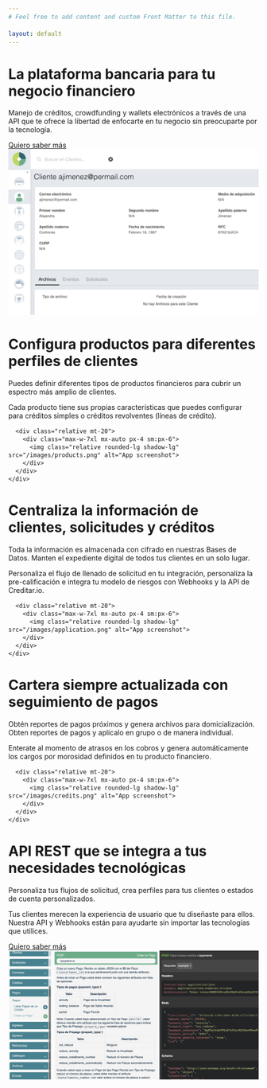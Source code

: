 ```yaml
---
# Feel free to add content and custom Front Matter to this file.

layout: default
---
```


<main>
  <div class="hero-main text-skin-inverted">
    <div class="py-16 mx-auto max-w-7xl px-4 sm:py-24 sm:px-6 lg:py-32">
      <div class="lg:grid lg:grid-cols-12 lg:gap-8">
        <div class="sm:text-center md:max-w-2xl md:mx-auto lg:col-span-6 lg:text-left">
          <h1>
            <span class="mt-1 block text-4xl tracking-tight font-extrabold sm:text-5xl xl:text-6xl">
              <span class="block">La plataforma bancaria para tu</span>
              <span class="block text-skin-alternate mt-3">negocio financiero</span>
            </span>
          </h1>
          <p class="mt-3 text-base sm:mt-5 sm:text-xl lg:text-lg xl:text-xl">Manejo de créditos, crowdfunding y wallets electrónicos a través de una API que te ofrece la libertad de enfocarte en tu negocio sin preocuparte por la tecnología.</p>
          <div class="mt-8 sm:max-w-lg sm:mx-auto sm:text-center lg:text-left lg:mx-0">
            <a href="#" class="button button-alternate text-skin-accented font-bold text-lg px-12 py-3 pt-4 uppercase hover:text-skin-alternate-1">Quiero saber más</a>
          </div>
        </div>
        <div class="mt-12 relative sm:max-w-lg sm:mx-auto lg:mt-0 lg:max-w-none lg:mx-0 lg:col-span-6 lg:flex lg:items-center">
          <div class="relative mx-auto w-full rounded-lg shadow-lg">
            <div class="relative block w-full bg-white rounded-lg overflow-hidden">
              <img class="w-full" src="images/customers.png" alt="Clientes Aoorora">
            </div>
          </div>
        </div>
      </div>
    </div>
  </div>

  <div class="bg-skin-alternate-1">
    <div class="py-16 mx-auto max-w-7xl px-4 sm:py-24 sm:px-6 lg:py-32">
      <div class="text-center">
        <h1 class="text-4xl tracking-tight font-extrabold text-skin-alternate-2 sm:text-5xl md:text-6xl">
          <span class="block">Configura productos para</span>
          <span class="block text-skin-inverted mt-3">diferentes perfiles de clientes</span>
        </h1>
        <p class="mt-3 max-w-md mx-auto text-base text-skin-inverted sm:text-lg md:mt-5 md:text-xl md:max-w-3xl">Puedes definir diferentes tipos de productos financieros para cubrir un espectro más amplio de clientes.</p>
        <p class="mt-3 max-w-md mx-auto text-base text-skin-inverted sm:text-lg md:mt-5 md:text-xl md:max-w-3xl">Cada producto tiene sus propias características que puedes configurar para créditos simples o créditos revolventes (líneas de crédito).</p>
      </div>

      <div class="relative mt-20">
        <div class="max-w-7xl mx-auto px-4 sm:px-6">
          <img class="relative rounded-lg shadow-lg" src="/images/products.png" alt="App screenshot">
        </div>
      </div>
    </div>
  </div>

  <div class="bg-skin-inverted">
    <div class="py-16 mx-auto max-w-7xl px-4 sm:py-24 sm:px-6 lg:py-32">
      <div class="text-center">
        <h1 class="text-4xl tracking-tight font-extrabold text-skin-alternate-2 sm:text-5xl md:text-6xl">
          <span class="block">Centraliza la información de</span>
          <span class="block text-skin-accented mt-3">clientes, solicitudes y créditos</span>
        </h1>
        <p class="mt-3 max-w-md mx-auto text-base text-skin-muted sm:text-lg md:mt-5 md:text-xl md:max-w-3xl">Toda la información es almacenada con cifrado en nuestras Bases de Datos. Manten el expediente digital de todos tus clientes en un solo lugar.</p>
        <p class="mt-3 max-w-md mx-auto text-base text-skin-muted sm:text-lg md:mt-5 md:text-xl md:max-w-3xl">Personaliza el flujo de llenado de solicitud en tu integración, personaliza la pre-calificación e integra tu modelo de riesgos con Webhooks y la API de Creditar.io.</p>
      </div>

      <div class="relative mt-20">
        <div class="max-w-7xl mx-auto px-4 sm:px-6">
          <img class="relative rounded-lg shadow-lg" src="/images/application.png" alt="App screenshot">
        </div>
      </div>
    </div>
  </div>

  <div class="bg-skin-alternate">
    <div class="py-16 mx-auto max-w-7xl px-4 sm:py-24 sm:px-6 lg:py-32">
      <div class="text-center">
        <h1 class="text-4xl tracking-tight font-extrabold text-skin-alternate-2 sm:text-5xl md:text-6xl">
          <span class="block">Cartera siempre actualizada</span>
          <span class="block text-skin-accented mt-3">con seguimiento de pagos</span>
        </h1>
        <p class="mt-3 max-w-md mx-auto text-base text-skin-muted sm:text-lg md:mt-5 md:text-xl md:max-w-3xl">Obtén reportes de pagos próximos y genera archivos para domicialización. Obten reportes de pagos y aplícalo en grupo o de manera individual.</p>
        <p class="mt-3 max-w-md mx-auto text-base text-skin-muted sm:text-lg md:mt-5 md:text-xl md:max-w-3xl">Enterate al momento de atrasos en los cobros y genera automáticamente los cargos por morosidad definidos en tu producto financiero.</p>
      </div>

      <div class="relative mt-20">
        <div class="max-w-7xl mx-auto px-4 sm:px-6">
          <img class="relative rounded-lg shadow-lg" src="/images/credits.png" alt="App screenshot">
        </div>
      </div>
    </div>
  </div>

  <div class="text-skin-inverted bg-skin-accented">
    <div class="py-16 mx-auto max-w-7xl px-4 sm:py-24 sm:px-6 lg:py-32">
      <div class="lg:grid lg:grid-cols-12 lg:gap-8">
        <div class="sm:text-center md:max-w-2xl md:mx-auto lg:col-span-6 lg:text-left">
          <h1>
            <span class="mt-1 block text-4xl tracking-tight font-extrabold sm:text-5xl xl:text-6xl">
              <span class="block">API REST que se integra a tus</span>
              <span class="block text-skin-alternate mt-3">necesidades tecnológicas</span>
            </span>
          </h1>
          <p class="mt-3 text-base sm:mt-5 sm:text-xl lg:text-lg xl:text-xl">Personaliza tus flujos de solicitud, crea perfiles para tus clientes o estados de cuenta personalizados.</p>
          <p class="mt-3 text-base sm:mt-5 sm:text-xl lg:text-lg xl:text-xl">Tus clientes merecen la experiencia de usuario que tu diseñaste para ellos. Nuestra API y Webhooks están para ayudarte sin importar las tecnologías que utilices.</p>
          <div class="mt-8 sm:max-w-lg sm:mx-auto sm:text-center lg:text-left lg:mx-0">
            <a href="#" class="button button-alternate text-skin-accented font-bold text-lg px-12 py-3 pt-4 uppercase hover:text-skin-alternate-1">Quiero saber más</a>
          </div>
        </div>
        <div class="mt-12 relative sm:max-w-lg sm:mx-auto lg:mt-0 lg:max-w-none lg:mx-0 lg:col-span-6 lg:flex lg:items-center">
          <div class="relative mx-auto w-full rounded-lg shadow-lg">
            <div class="relative block w-full bg-white rounded-lg overflow-hidden">
              <img class="w-full" src="images/api.png" alt="API Rest">
            </div>
          </div>
        </div>
      </div>
    </div>
  </div>
</main>
